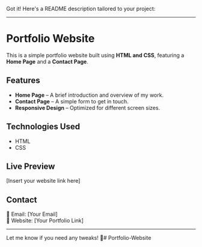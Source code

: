 Got it! Here's a README description tailored to your project:

---

# Portfolio Website  

This is a simple portfolio website built using **HTML and CSS**, featuring a **Home Page** and a **Contact Page**.  

## Features  
- **Home Page** – A brief introduction and overview of my work.  
- **Contact Page** – A simple form to get in touch.  
- **Responsive Design** – Optimized for different screen sizes.  

## Technologies Used  
- HTML  
- CSS  

## Live Preview  
[Insert your website link here]  

## Contact  
📧 Email: [Your Email]  
🔗 Website: [Your Portfolio Link]  

---

Let me know if you need any tweaks! 🚀# Portfolio-Website
